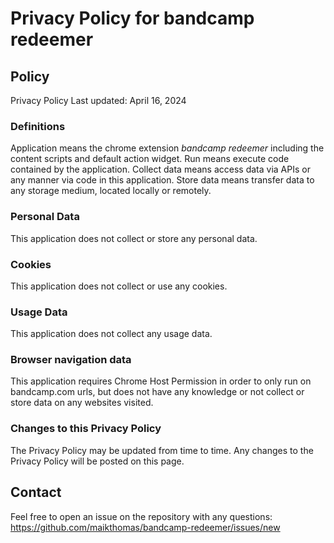 # Privacy Policy for bandcamp redeemer

## Policy

Privacy Policy
Last updated: April 16, 2024

### Definitions

Application means the chrome extension _bandcamp redeemer_ including the content scripts and default action widget.
Run means execute code contained by the application.
Collect data means access data via APIs or any manner via code in this application.
Store data means transfer data to any storage medium, located locally or remotely.

### Personal Data

This application does not collect or store any personal data.

### Cookies

This application does not collect or use any cookies.

### Usage Data

This application does not collect any usage data.

### Browser navigation data

This application requires Chrome Host Permission in order to only run on bandcamp.com urls, but does not have any knowledge or not collect or store data on any websites visited.

### Changes to this Privacy Policy

The Privacy Policy may be updated from time to time. Any changes to the Privacy Policy will be posted on this page.

## Contact

Feel free to open an issue on the repository with any questions:
https://github.com/maikthomas/bandcamp-redeemer/issues/new
